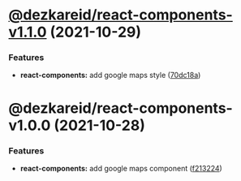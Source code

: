 # [@dezkareid/react-components-v1.1.0](https://github.com/dezkareid/dezkareid/compare/react-components-1.0.0...react-components-1.1.0) (2021-10-29)


### Features

* **react-components:** add google maps style ([70dc18a](https://github.com/dezkareid/dezkareid/commit/70dc18ae917072a21908e8ce8aeb3299acf755c9))

# @dezkareid/react-components-v1.0.0 (2021-10-28)


### Features

* **react-components:** add google maps component ([f213224](https://github.com/dezkareid/dezkareid/commit/f21322437152e6ed5bd325ab7592fdbbe40794b3))
